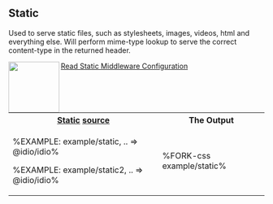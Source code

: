 ## Static

Used to serve static files, such as stylesheets, images, videos, html and everything else. Will perform mime-type lookup to serve the correct content-type in the returned header.

<img src="https://raw.github.com/idiocc/core/master/images/static.svg?sanitize=true" align="left" height="100">

[Read Static Middleware Configuration](/doc/static.md)

<table>
<!-- block-start -->
<tr><th><a href="example/static.js">Static</a> <a href="example/static2.js">source</a></th><th>The Output</th></tr>
<tr><td>

%EXAMPLE: example/static, .. => @idio/idio%

%EXAMPLE: example/static2, .. => @idio/idio%
</td>
<td>

%FORK-css example/static%

